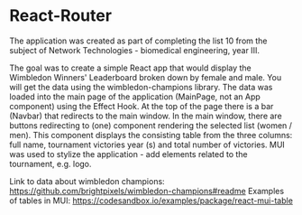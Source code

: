 # React-Router
The application was created as part of completing the list 10 from the subject of Network Technologies - biomedical engineering, year III.


The goal was to create a simple React app that would display the Wimbledon Winners' Leaderboard broken down by female and male. You will get the data using the wimbledon-champions library. The data was loaded into the main page of the application (MainPage, not an App component) using the Effect Hook. At the top of the page there is a bar (Navbar) that redirects to the main window.
In the main window, there are buttons redirecting to (one) component rendering the selected list (women / men). This component displays the consisting table
from the three columns: full name, tournament victories year (s) and total number of victories.
MUI was used to stylize the application - add elements related to the tournament, e.g. logo.

Link to data about wimbledon champions:
https://github.com/brightpixels/wimbledon-champions#readme 
Examples of tables in MUI:
https://codesandbox.io/examples/package/react-mui-table
